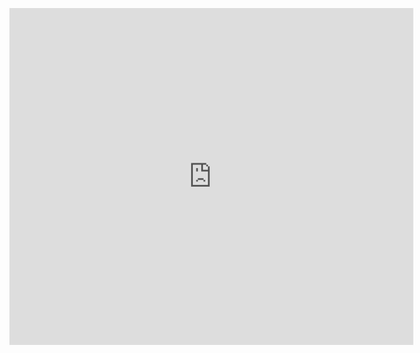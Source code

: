 <embed src="https://drive.google.com/viewerng/
viewer?embedded=true&url=https://storage.googleapis.com/tec-sem5.appspot.com/computer-networks/assignments/written/CNA2C63.pdf" width="720" height="600">
